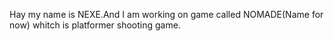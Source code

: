 Hay my name is NEXE.And I am working on game called NOMADE(Name for now) whitch is platformer shooting game.
